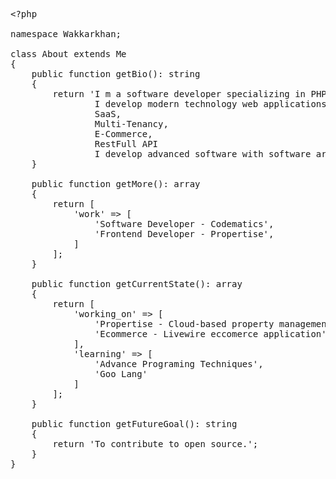 <pre><span class="pl-ent">&lt;?php</span>

<span class="pl-k">namespace</span> <span class="pl-v">Wakkarkhan</span>;

<span class="pl-k">class</span> <span class="pl-v">About</span> <span class="pl-k">extends</span> <span class="pl-v">Me</span>
{
    <span class="pl-k">public</span> <span class="pl-k">function</span> <span class="pl-en">getBio</span>(): <span class="pl-smi">string</span>
    {
        <span class="pl-k">return</span> <span class="pl-s">'I m a software developer specializing in PHP and JavaScript.</span>
<span class="pl-s">                I develop modern technology web applications with popular frameworks like Laravel, Vue and React.</span>
<span class="pl-s">                SaaS,</span>
<span class="pl-s">                Multi-Tenancy,</span>
<span class="pl-s">                E-Commerce,</span>
<span class="pl-s">                RestFull API</span>
<span class="pl-s">                I develop advanced software with software architectures.</span>;
    } 

    <span class="pl-k">public</span> <span class="pl-k">function</span> <span class="pl-en">getMore</span>(): <span class="pl-smi">array</span>
    {
        <span class="pl-k">return</span> [
            <span class="pl-s">'work'</span> =&gt; [
                <span class="pl-s">'Software Developer - Codematics'</span>,
                <span class="pl-s">'Frontend Developer - Propertise'</span>,
            ]
        ];
    }

    <span class="pl-k">public</span> <span class="pl-k">function</span> <span class="pl-en">getCurrentState</span>(): <span class="pl-smi">array</span> 
    {
        <span class="pl-k">return</span> [
            <span class="pl-s">'working_on'</span> =&gt; [
                <span class="pl-s">'Propertise - Cloud-based property management software (SaaS)'</span>,
                <span class="pl-s">'Ecommerce - Livewire eccomerce application'</span>
            ],
            <span class="pl-s">'learning'</span> =&gt; [
                <span class="pl-s">'Advance Programing Techniques'</span>,
                <span class="pl-s">'Goo Lang'</span>
            ]
        ];
    }

    <span class="pl-k">public</span> <span class="pl-k">function</span> <span class="pl-en">getFutureGoal</span>(): <span class="pl-smi">string</span>
    {
        <span class="pl-k">return</span> <span class="pl-s">'To contribute to open source.'</span>;
    }
}</pre>
